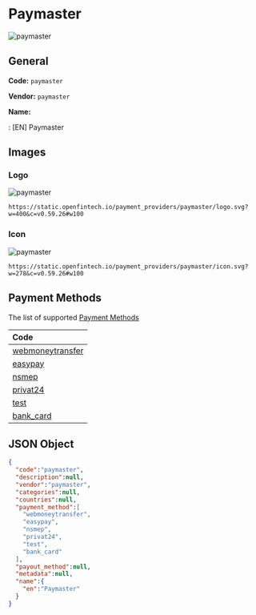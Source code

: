 
# Paymaster 
![paymaster](https://static.openfintech.io/payment_providers/paymaster/logo.svg?w=400&c=v0.59.26#w100)  

## General 
 
**Code:** `paymaster` 
 
**Vendor:** `paymaster` 
 
**Name:** 
 
:	[EN] Paymaster 
 

## Images 

### Logo 
 
![paymaster](https://static.openfintech.io/payment_providers/paymaster/logo.svg?w=400&c=v0.59.26#w100)  

```
https://static.openfintech.io/payment_providers/paymaster/logo.svg?w=400&c=v0.59.26#w100
```  

### Icon 
 
![paymaster](https://static.openfintech.io/payment_providers/paymaster/icon.svg?w=278&c=v0.59.26#w100)  

```
https://static.openfintech.io/payment_providers/paymaster/icon.svg?w=278&c=v0.59.26#w100
```  

## Payment Methods 
 
The list of supported [Payment Methods](#) 

|Code| 
|:---| 
|[webmoneytransfer](/payment-methods/webmoneytransfer)| 
|[easypay](/payment-methods/easypay)| 
|[nsmep](/payment-methods/nsmep)| 
|[privat24](/payment-methods/privat24)| 
|[test](/payment-methods/test)| 
|[bank_card](/payment-methods/bank_card)| 
 

## JSON Object 

```json
{
  "code":"paymaster",
  "description":null,
  "vendor":"paymaster",
  "categories":null,
  "countries":null,
  "payment_method":[
    "webmoneytransfer",
    "easypay",
    "nsmep",
    "privat24",
    "test",
    "bank_card"
  ],
  "payout_method":null,
  "metadata":null,
  "name":{
    "en":"Paymaster"
  }
}
```  
